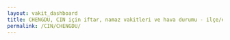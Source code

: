 ```yaml
---
layout: vakit_dashboard
title: CHENGDU, CIN için iftar, namaz vakitleri ve hava durumu - ilçe/eyalet seç
permalink: /CIN/CHENGDU/
---
```


<script type="text/javascript">
  var GLOBAL_COUNTRY = 'CIN';
  var GLOBAL_CITY = 'CHENGDU';
  var GLOBAL_STATE = '';
  var lat = 72;
  var lon = 21;
</script>

